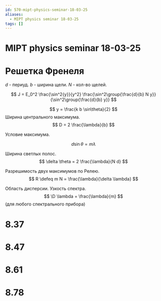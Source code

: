 ```yaml
---
id: 570-mipt-physics-seminar-18-03-25
aliases:
  - MIPT physics seminar 18-03-25
tags: []
---
```


# MIPT physics seminar 18-03-25

# Решетка Френеля
$d$ - периуд.
$b$ - ширина щели.
$N$ - кол-во щелей.

$$
J = E_0^2 \frac{\sin^2{y}}{y^2} \frac{\sin^2\group{\frac{d}{b} N y}}{\sin^2\group{\frac{d}{b} y}}
$$

$$
y = \frac{k b \sin\theta}{2}
$$
Ширина центрального максимума.
$$
D = 2 \frac{\lambda}{b}
$$

Условие максимума.

$$
d \sin\theta = m \lambda
$$

Ширина светлых полос.
$$
\delta \theta = 2 \frac{\lambda}{N d}
$$

Разрешимость двух максимумов по Релею.
$$
R \defeq m N = \frac{\lambda}{\delta \lambda}
$$

Область дисперсии.
Узкость спектра.
$$
\D \lambda = \frac{\lambda}{m}
$$
(для любого спектрального прибора)

# 8.37

# 8.47

# 8.61

# 8.78
